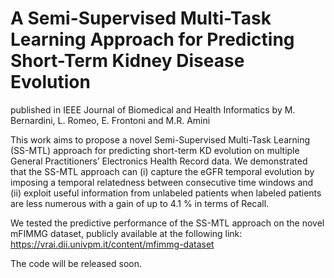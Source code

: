 # A Semi-Supervised Multi-Task Learning Approach for Predicting Short-Term Kidney Disease Evolution

published in IEEE Journal of Biomedical and Health Informatics by M. Bernardini, L. Romeo, E. Frontoni and M.R. Amini

This work aims to propose a novel Semi-Supervised Multi-Task Learning (SS-MTL) approach for predicting short-term KD evolution on multiple General Practitioners’ Electronics Health Record data. We demonstrated that the SS-MTL approach can (i) capture the eGFR temporal evolution by imposing a temporal relatedness between consecutive time windows and (ii) exploit useful information from unlabeled patients when labeled patients are less numerous with a gain of up to 4.1 % in terms of Recall.

We tested the predictive performance of the SS-MTL approach on the novel mFIMMG dataset, publicly available at the following link: https://vrai.dii.univpm.it/content/mfimmg-dataset

The code will be released soon.
